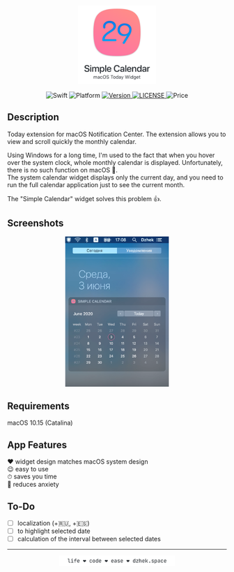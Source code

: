 <p align="center">
	<img src="https://github.com/dzhek-space/Calendar-Widget/blob/master/images/app_icon.png?raw=true" alt="Simple Сalendar logo" height="180" >
</p>

<p align="center">
  <img src="https://img.shields.io/badge/Swift-5.2-orange.svg" alt="Swift">
  <img src="https://img.shields.io/badge/platform-macOS-lightgrey.svg" alt="Platform">
  <a href="https://github.com/dzhek-space/Calendar-Widget/releases">
    <img src="https://img.shields.io/badge/release-1.0_(2)-%2300b4f0" alt="Version">
  </a>
  <a href="https://raw.githubusercontent.com/dzhek-space/Calendar-Widget/master/LICENSE">
    <img src="https://img.shields.io/badge/license-MIT-green.svg" alt="LICENSE">
  </a>
  <img src="https://img.shields.io/badge/price-FREE-brightgreen.svg" alt="Price">
</p>

## Description

Today extension for macOS Notification Center. The extension allows you to view and scroll quickly the monthly calendar.

Using Windows for a long time, I'm used to the fact that when you hover over the system clock, whole monthly calendar is displayed. Unfortunately, there is no such function on macOS 🤷.  
The system calendar widget displays only the current day, and you need to run the full calendar application just to see the current month.

The "Simple Calendar" widget solves this problem 👍.

## Screenshots

<p align="center">
	<img src="https://github.com/dzhek-space/Calendar-Widget/blob/master/images/screenshot_1.png?raw=true" alt="Simple Сalendar Screenshot 1" height="344">
</p>

## Requirements

macOS 10.15 (Catalina)

## App Features

❤️ widget design matches macOS system design  
😉 easy to use    
⏱ saves you time  
🧚 reduces anxiety  

## To-Do

- [ ] localization (+🇷🇺, +🇪🇸)
- [ ] to highlight selected date
- [ ] calculation of the interval between selected dates

-----

<p align="center">
	<img src="https://github.com/dzhek-space/Calendar-Widget/blob/master/images/P.S.%20README%20Git.png?raw=true" alt="P.S. life + code + ease = dzhek.space" height="24">
</p>

<!-- `life ❤ code ❤ ease ❤ dzhek.space` -->
